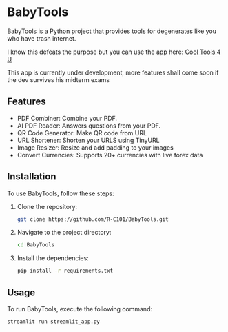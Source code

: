 # BabyTools

BabyTools is a Python project that provides tools for degenerates like you who have trash internet.

I know this defeats the purpose but you can use the app here:
 [Cool Tools 4 U](https://cooltools4u.streamlit.app/)

 This app is currently under development, more features shall come soon if the dev survives his midterm exams

## Features

- PDF Combiner: Combine your PDF.
- AI PDF Reader: Answers questions from your PDF.
- QR Code Generator: Make QR code from URL
- URL Shortener: Shorten your URLS using TinyURL
- Image Resizer: Resize and add padding to your images
- Convert Currencies: Supports 20+ currencies with live forex data
## Installation

To use BabyTools, follow these steps:

1. Clone the repository:

    ```bash
    git clone https://github.com/R-C101/BabyTools.git
    ```

2. Navigate to the project directory:

    ```bash
    cd BabyTools
    ```

3. Install the dependencies:

    ```bash
    pip install -r requirements.txt
    ```

## Usage

To run BabyTools, execute the following command:

```bash
streamlit run streamlit_app.py
